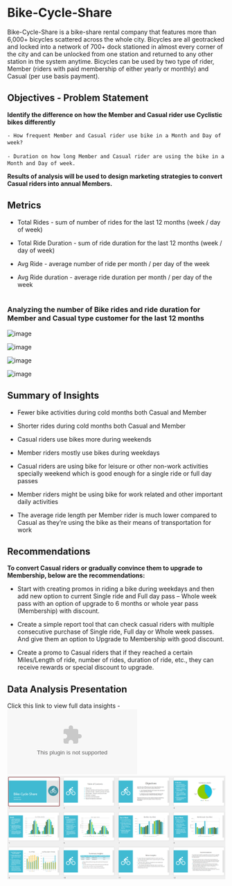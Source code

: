 # Bike-Cycle-Share
Bike-Cycle-Share is a bike-share rental company that features more than 6,000+ bicycles scattered across the whole city. Bicycles are all geotracked and locked into a network of 700+ dock stationed in almost every corner of the city and can be unlocked from one station and returned to any other station in the system anytime. Bicycles can be used by two type of rider, Member (riders with paid membership of either yearly or monthly) and Casual (per use basis payment).  

## Objectives - Problem Statement

  <b>Identify the difference on how the Member and Casual rider use Cyclistic bikes differently</b>

    - How frequent Member and Casual rider use bike in a Month and Day of week?

    - Duration on how long Member and Casual rider are using the bike in a Month and Day of week.

<b>Results of analysis will be used to design marketing strategies to convert Casual riders into annual Members.</b>

## Metrics
- Total Rides - sum of number of rides for the last 12 months (week / day of week)
  
- Total Ride Duration - sum of ride duration for the last 12 months (week / day of week)
  
- Avg Ride - average number of ride per month / per day of the week
  
- Avg Ride duration - average ride duration per month / per day of the week
<br></br>

### Analyzing the number of Bike rides and ride duration for Member and Casual type customer for the last 12 months

![image](https://github.com/user-attachments/assets/115f141d-3c9f-47fc-8e53-e9c63f5733fa)

![image](https://github.com/user-attachments/assets/dcb2df67-8c96-46e2-8c4e-e787426643e9)

![image](https://github.com/user-attachments/assets/7f4b8a3a-1bee-41ac-be47-468e3d1751cb)

![image](https://github.com/user-attachments/assets/9db3d825-cf54-450a-84f0-86addc30be9d)

## Summary of Insights

  - Fewer bike activities during cold months both Casual and Member
    
  - Shorter rides during cold months both Casual and Member
    
  - Casual riders use bikes more during weekends
    
  - Member riders mostly use bikes during weekdays
  
  - Casual riders are using bike for leisure or other non-work activities specially weekend which is good enough for a single ride or full day passes
  
  - Member riders might be using bike for work related and other important daily activities
  
  - The average ride length per Member rider is much lower compared to Casual as they’re using the bike as their means of transportation for work

## Recommendations
<b>To convert Casual riders or gradually convince them to upgrade to Membership, below are the recommendations:</b>

  - Start with creating promos in riding a bike during weekdays and then add new option to current Single ride and Full day pass – Whole week pass with an option of upgrade to 6 months or whole year pass (Membership) with discount.
  
  - Create a simple report tool that can check casual riders with multiple consecutive purchase of Single ride, Full day or Whole week passes. And give them an option to Upgrade to Membership with good discount.
  
  - Create a promo to Casual riders that if they reached a certain Miles/Length of ride, number of rides, duration of ride, etc.,  they can receive rewards or special discount to upgrade.


## Data Analysis Presentation
Click this link to view full data insights - ![Data Insights](Bike-Cycle-Share_Data_Insights.pptx)
![Data_Analysis_Presentation](ss-bike-cycle-share.PNG)


